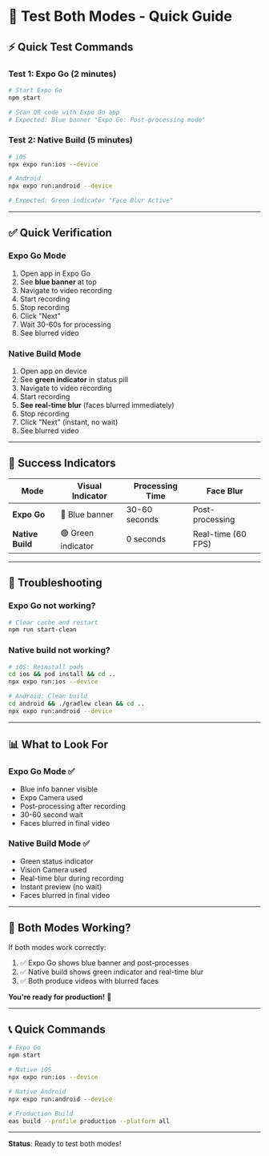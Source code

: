 # 🧪 Test Both Modes - Quick Guide

## ⚡ Quick Test Commands

### Test 1: Expo Go (2 minutes)
```bash
# Start Expo Go
npm start

# Scan QR code with Expo Go app
# Expected: Blue banner "Expo Go: Post-processing mode"
```

### Test 2: Native Build (5 minutes)
```bash
# iOS
npx expo run:ios --device

# Android
npx expo run:android --device

# Expected: Green indicator "Face Blur Active"
```

---

## ✅ Quick Verification

### Expo Go Mode
1. Open app in Expo Go
2. See **blue banner** at top
3. Navigate to video recording
4. Start recording
5. Stop recording
6. Click "Next"
7. Wait 30-60s for processing
8. See blurred video

### Native Build Mode
1. Open app on device
2. See **green indicator** in status pill
3. Navigate to video recording
4. Start recording
5. **See real-time blur** (faces blurred immediately)
6. Stop recording
7. Click "Next" (instant, no wait)
8. See blurred video

---

## 🎯 Success Indicators

| Mode | Visual Indicator | Processing Time | Face Blur |
|------|------------------|-----------------|-----------|
| **Expo Go** | 🔵 Blue banner | 30-60 seconds | Post-processing |
| **Native Build** | 🟢 Green indicator | 0 seconds | Real-time (60 FPS) |

---

## 🐛 Troubleshooting

### Expo Go not working?
```bash
# Clear cache and restart
npm run start-clean
```

### Native build not working?
```bash
# iOS: Reinstall pods
cd ios && pod install && cd ..
npx expo run:ios --device

# Android: Clean build
cd android && ./gradlew clean && cd ..
npx expo run:android --device
```

---

## 📊 What to Look For

### Expo Go Mode ✅
- Blue info banner visible
- Expo Camera used
- Post-processing after recording
- 30-60 second wait
- Faces blurred in final video

### Native Build Mode ✅
- Green status indicator
- Vision Camera used
- Real-time blur during recording
- Instant preview (no wait)
- Faces blurred in final video

---

## 🎉 Both Modes Working?

If both modes work correctly:
1. ✅ Expo Go shows blue banner and post-processes
2. ✅ Native build shows green indicator and real-time blur
3. ✅ Both produce videos with blurred faces

**You're ready for production!** 🚀

---

## 📞 Quick Commands

```bash
# Expo Go
npm start

# Native iOS
npx expo run:ios --device

# Native Android
npx expo run:android --device

# Production Build
eas build --profile production --platform all
```

---

**Status**: Ready to test both modes!

